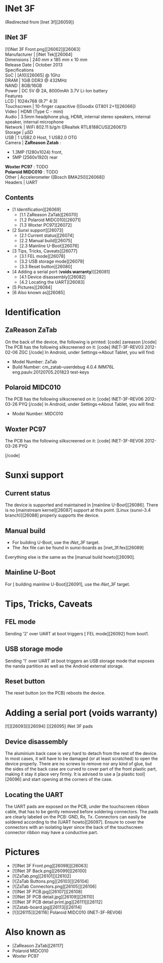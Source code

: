 # INet 3F
(Redirected from [Inet 3f][26059])
 
INet 3F  
---  
[![INet 3F Front.png][26062]][26063]  
Manufacturer |  [iNet Tek][26064]  
Dimensions |  240 _mm_ x 185 _mm_ x 10 _mm_  
Release Date |  October 2013   
Specifications   
SoC |  [A10][26065] @ 1Ghz   
DRAM |  1GiB DDR3 @ 432MHz   
NAND |  8GB/16GB   
Power |  DC 5V @ 2A, 8000mAh 3.7V Li-Ion battery   
Features   
LCD |  1024x768 (9.7" 4:3)   
Touchscreen |  10-finger capacitive ([Goodix GT801 2+1][26066])   
Video |  HDMI (Type C - mini)   
Audio |  3.5mm headphone plug, HDMI, internal stereo speakers, internal speaker, internal microphone   
Network |  WiFi 802.11 b/g/n ([Realtek RTL8188CUS][26067])   
Storage |  µSD   
USB |  1 USB2.0 Host, 1 USB2.0 OTG   
Camera |  **ZaReason Zatab** :
  * 1.3MP (1280x1024) front,
  * 5MP (2560x1920) rear

**Woxter PC97** : TODO  
**Polaroid MIDC010** : TODO   
Other |  Accelerometer ([Bosch BMA250][26068])   
Headers |  UART   
## Contents
  * [1 Identification][26069]
    * [1.1 ZaReason ZaTab][26070]
    * [1.2 Polaroid MIDC010][26071]
    * [1.3 Woxter PC97][26072]
  * [2 Sunxi support][26073]
    * [2.1 Current status][26074]
    * [2.2 Manual build][26075]
    * [2.3 Mainline U-Boot][26076]
  * [3 Tips, Tricks, Caveats][26077]
    * [3.1 FEL mode][26078]
    * [3.2 USB storage mode][26079]
    * [3.3 Reset button][26080]
  * [4 Adding a serial port (**voids warranty**)][26081]
    * [4.1 Device disassembly][26082]
    * [4.2 Locating the UART][26083]
  * [5 Pictures][26084]
  * [6 Also known as][26085]

# Identification
## ZaReason ZaTab
On the back of the device, the following is printed: 
[code] 
    zareason
[/code]
The PCB has the following silkscreened on it: 
[code] 
    INET-3F-REV03
    2012-02-06 ZGC
[/code]
In Android, under Settings->About Tablet, you will find: 
  * Model Number: ZaTab
  * Build Number: cm_zatab-userdebug 4.0.4 IMM76L eng.paulv.20120705.201823 test-keys

## Polaroid MIDC010
The PCB has the following silkscreened on it: 
[code] 
    INET-3F-REV06
    2012-03-26 PYQ
[/code]
In Android, under Settings->About Tablet, you will find: 
  * Model Number: MIDC010

## Woxter PC97
The PCB has the following silkscreened on it: 
[code] 
    INET-3F-REV06
    2012-03-26 PYQ
    
[/code]
# Sunxi support
## Current status
The device is supported and maintained in [mainline U-Boot][26086]. There is no [mainstream kernel][26087] support at this point. [Linux (sunxi-3.4 branch)][26088] properly supports the device. 
## Manual build
  * For building U-Boot, use the _iNet_3F_ target.
  * The .fex file can be found in sunxi-boards as [inet_3f.fex][26089]

Everything else is the same as the [manual build howto][26090]. 
## Mainline U-Boot
For [ building mainline U-Boot][26091], use the _iNet_3F_ target. 
# Tips, Tricks, Caveats
## FEL mode
Sending '2' over UART at boot triggers [ FEL mode][26092] from boot1. 
## USB storage mode
Sending '1' over UART at boot triggers an USB storage mode that exposes the nanda partition as well as the Android external storage. 
## Reset button
The reset button (on the PCB) reboots the device. 
# Adding a serial port (**voids warranty**)
[![][26093]][26094]
[][26095]
iNet 3F pads
## Device disassembly
The aluminium back case is very hard to detach from the rest of the device. In most cases, it will have to be damaged (or at least scratched) to open the device properly. There are no screws to remove nor any kind of glue, but the sides of the back case are curved to cover part of the front plastic part, making it stay it place very firmly. It is advised to use a [a plastic tool][26096] and start opening at the corners of the case. 
## Locating the UART
The UART pads are exposed on the PCB, under the touchscreen ribbon cable, that has to be gently removed before soldering connectors. The pads are clearly labeled on the PCB: GND, Rx, Tx. Connectors can easily be soldered according to the [UART howto][26097]. Ensure to cover the connectors with an isolating layer since the back of the touchscreen connector ribbon may have a conductive part. 
# Pictures
  * [![INet 3F Front.png][26098]][26063]
  * [![INet 3F Back.png][26099]][26100]
  * [![ZaTab.png][26101]][26102]
  * [![ZaTab Buttons.png][26103]][26104]
  * [![ZaTab Connectors.png][26105]][26106]
  * [![INet 3F PCB.jpg][26107]][26108]
  * [![INet 3F PCB detail.jpg][26109]][26110]
  * [![INet 3F PCB detail print.jpg][26111]][26112]
  * [![Zatab-board.jpg][26113]][26114]
  * [![][26115]][26116]
Polaroid MIDC010 (INET-3F-REV06) 

# Also known as
  * [ZaReason ZaTab][26117]
  * Polaroid MIDC010
  * Woxter PC97
